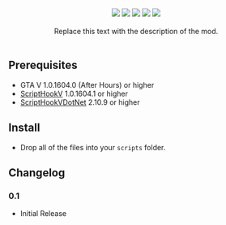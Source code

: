 <div align="center">
<!-- <img src="https://raw.githubusercontent.com/justalemon/PlaceHolder/master/logo.png" width="750" /> -->
<br><br>
<a href="https://www.gta5-mods.com/scripts/placeholder"><img src="https://img.shields.io/badge/5mods-download-20BA4E.svg"></a>
<a href="https://ci.appveyor.com/project/justalemon/placeholder"><img src="https://img.shields.io/appveyor/ci/justalemon/placeholder.svg?label=appveyor"></a>
<a href="https://www.codefactor.io/repository/github/justalemon/placeholder"><img src="https://www.codefactor.io/repository/github/justalemon/placeholder/badge"></a>
<a href="https://dependabot.com"><img src="https://api.dependabot.com/badges/status?host=github&repo=justalemon/PlaceHolder"></a>
<a href="https://discord.gg/Cf6sspj"><img src="https://img.shields.io/badge/discord-join-7289DA.svg"></a>
<br><br>
Replace this text with the description of the mod.
<br><br>
<!-- <img src="https://raw.githubusercontent.com/justalemon/PlaceHolder/master/preview.png"/> -->
</div>

## Prerequisites

* GTA V 1.0.1604.0 (After Hours) or higher
* [ScriptHookV](http://www.dev-c.com/gtav/scripthookv/) 1.0.1604.1 or higher
* [ScriptHookVDotNet](https://github.com/crosire/scripthookvdotnet/releases) 2.10.9 or higher

## Install

* Drop all of the files into your `scripts` folder.

## Changelog

### 0.1

* Initial Release
